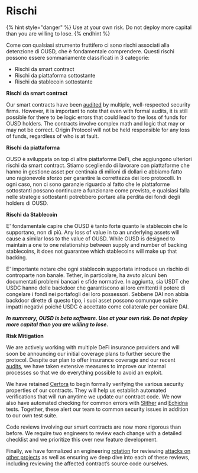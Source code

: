 # Rischi

{% hint style="danger" %}
Use at your own risk. Do not deploy more capital than you are willing to lose.
{% endhint %}

Come con qualsiasi strumento fruttifero ci sono rischi associati alla detenzione di OUSD, che è fondamentale comprendere. Questi rischi possono essere sommariamente classificati in 3 categorie:

* Rischi da smart contract
* Rischi da piattaforma sottostante
* Rischi da stablecoin sottostante

**Rischi da smart contract**

Our smart contracts have been [audited](audits.md) by multiple, well-respected security firms. However, it is important to note that even with formal audits, it is still possible for there to be logic errors that could lead to the loss of funds for OUSD holders. The contracts involve complex math and logic that may or may not be correct. Origin Protocol will not be held responsible for any loss of funds, regardless of who is at fault.

**Rischi da piattaforma**

OUSD è sviluppata on top di altre piattaforme DeFi, che aggiungono ulteriori rischi da smart contract. Stiamo scegliendo di lavorare con piattaforme che hanno in gestione asset per centinaia di milioni di dollari e abbiamo fatto uno ragionevole sforzo per garantire la correttezza dei loro protocolli. In ogni caso, non ci sono garanzie riguardo al fatto che le piattaforme sottostanti possano continuare a funzionare come previsto, e qualsiasi falla nelle strategie sottostanti potrebbero portare alla perdita dei fondi degli holders di OUSD.

**Rischi da Stablecoin**

E' fondamentale capire che OUSD è tanto forte quanto le stablecoin che lo supportano, non di più. Any loss of value in to an underlying assets will cause a similar loss to the value of OUSD. While OUSD is designed to maintain a one to one relationship between supply and number of backing stablecoins, it does not guarantee which stablecoins will make up that backing.

E' importante notare che ogni stablecoin supportata introduce un rischio di controparte non banale. Tether, in particolare, ha avuto alcuni ben documentati problemi bancari e sfide normative. In aggiunta, sia USDT che USDC hanno delle backdoor che garantiscono ai loro emittenti il potere di congelare i fondi nei portafogli dei loro possessori. Sebbene DAI non abbia backdoor dirette di questo tipo, i suoi asset possono comunque subire impatti negativi poiché USDC è accettato come collaterale per coniare DAI.

_**In summary, OUSD is beta software. Use at your own risk. Do not deploy more capital than you are willing to lose.**_

**Risk Mitigation**

We are actively working with multiple DeFi insurance providers and will soon be announcing our initial coverage plans to further secure the protocol. Despite our plan to offer insurance coverage and our recent [audits](audits.md), we have taken extensive measures to improve our internal processes so that we do everything possible to avoid an exploit.

We have retained [Certora](https://www.certora.com/) to begin formally verifying the various security properties of our contracts. They will help us establish automated verifications that will run anytime we update our contract code. We now also have automated checking for common errors with [Slither](https://github.com/crytic/slither) and [Echidna](https://github.com/crytic/echidna) tests. Together, these alert our team to common security issues in addition to our own test suite.

Code reviews involving our smart contracts are now more rigorous than before. We require two engineers to review each change with a detailed checklist and we prioritize this over new feature development.

Finally, we have formalized an engineering [rotation](https://github.com/OriginProtocol/security/blob/master/incidents/ROTATION.md) for reviewing [attacks on other projects](https://github.com/OriginProtocol/security/tree/master/incidents) as well as ensuring we deep dive into each of these reviews, including reviewing the affected contract’s source code ourselves.








